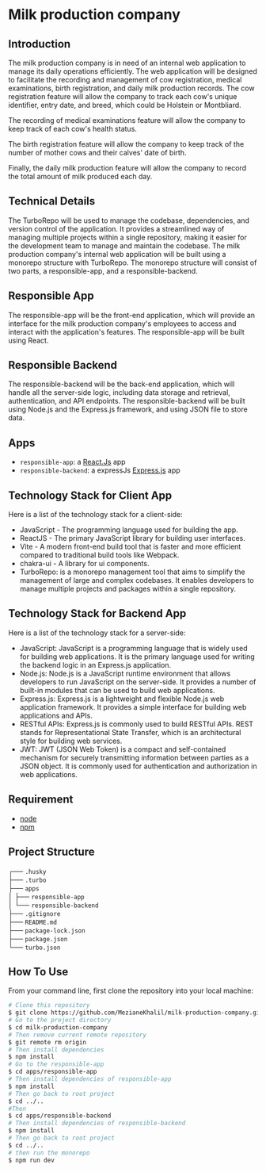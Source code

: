 # Milk production company

## Introduction
The milk production company is in need of an internal web application to manage its daily operations efficiently. The web application will be designed to facilitate the recording and management of cow registration, medical examinations, birth registration, and daily milk production records.
The cow registration feature will allow the company to track each cow's unique identifier, entry date, and breed, which could be Holstein or Montbliard.

The recording of medical examinations feature will allow the company to keep track of each cow's health status.

The birth registration feature will allow the company to keep track of the number of mother cows and their calves' date of birth.

Finally, the daily milk production feature will allow the company to record the total amount of milk produced each day.

## Technical Details
The TurboRepo will be used to manage the codebase, dependencies, and version control of the application. It provides a streamlined way of managing multiple projects within a single repository, making it easier for the development team to manage and maintain the codebase.
The milk production company's internal web application will be built using a monorepo structure with TurboRepo. The monorepo structure will consist of two parts, a responsible-app, and a responsible-backend.

## Responsible App
The responsible-app will be the front-end application, which will provide an interface for the milk production company's employees to access and interact with the application's features. The responsible-app will be built using React.

## Responsible Backend
The responsible-backend will be the back-end application, which will handle all the server-side logic, including data storage and retrieval, authentication, and API endpoints. The responsible-backend will be built using Node.js and the Express.js framework, and using JSON file to store data.

## Apps

- `responsible-app`: a [React.Js](https://reactjs.org/) app
- `responsible-backend`: a expressJs [Express.js](https://expressjs.com/) app

## Technology Stack for Client App
Here is a list of the technology stack for a client-side:

- JavaScript - The programming language used for building the app.
- ReactJS - The primary JavaScript library for building user interfaces.
- Vite - A modern front-end build tool that is faster and more efficient compared to traditional build tools like Webpack.
- chakra-ui - A library for ui components.
- TurboRepo: is a monorepo management tool that aims to simplify the management of large and complex codebases. It enables developers to manage multiple projects and packages within a single repository.

## Technology Stack for Backend App
Here is a list of the technology stack for a server-side:

- JavaScript: JavaScript is a programming language that is widely used for building web applications. It is the primary language used for writing the backend logic in an Express.js application.
- Node.js: Node.js is a JavaScript runtime environment that allows developers to run JavaScript on the server-side. It provides a number of built-in modules that can be used to build web applications.
- Express.js: Express.js is a lightweight and flexible Node.js web application framework. It provides a simple interface for building web applications and APIs.
- RESTful APIs: Express.js is commonly used to build RESTful APIs. REST stands for Representational State Transfer, which is an architectural style for building web services.
- JWT: JWT (JSON Web Token) is a compact and self-contained mechanism for securely transmitting information between parties as a JSON object. It is commonly used for authentication and authorization in web applications.

## Requirement 
- [node](https://nodejs.org/)
- [npm](https://www.npmjs.com/)

## Project Structure 
┌── `.husky` \
├── `.turbo` \
├── `apps` \
│   ├── `responsible-app` \
│   └── `responsible-backend` \
├── `.gitignore` \
├── `README.md` \
├── `package-lock.json` \
├── `package.json` \
└── `turbo.json`

## How To Use
From your command line, first clone the repository into your local machine:

```bash
# Clone this repository
$ git clone https://github.com/MezianeKhalil/milk-production-company.git
# Go to the project directory
$ cd milk-production-company
# Then remove current remote repository
$ git remote rm origin
# Then install dependencies
$ npm install
# Go to the responsible-app
$ cd apps/responsible-app
# Then install dependencies of responsible-app
$ npm install
# Then go back to root project
$ cd ../..
#Then 
$ cd apps/responsible-backend
# Then install dependencies of responsible-backend
$ npm install
# Then go back to root project
$ cd ../..
# then run the monorepo
$ npm run dev
```